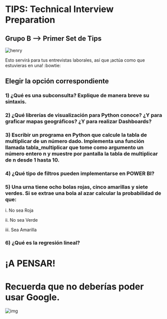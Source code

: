 <h1>TIPS: Technical Interview Preparation</h1>
<h2>Grupo B --&gt; Primer Set de Tips</h2>
<p><img alt="henry" src="https://blog.soyhenry.com/content/images/2021/02/HEADER-BLOG-NEGRO-01.jpg" /> </p>
<p>Esto servirá para tus entrevistas laborales, así que ¡actúa como que estuvieras en una! :bowtie: </p>
<h2>Elegir la opción correspondiente</h2>
<h3>1)  ¿Qué es una subconsulta? Explique de manera breve su sintaxis.</h3>
<h3>2)  ¿Qué librerías de visualización para Python conoce? ¿Y para graficar mapas geográficos? ¿Y para realizar Dashboards?</h3>
<h3>3)  Escribir un programa en Python que calcule la tabla de multiplicar de un número dado. Implementa una función llamada tabla_multiplicar que tome como argumento un número entero n y muestre por pantalla la tabla de multiplicar de n desde 1 hasta 10.</h3>
<h3>4)  ¿Qué tipo de filtros pueden implementarse en POWER BI?</h3>
<h3>5)  Una urna tiene ocho bolas rojas, cinco amarillas y siete verdes. Si se extrae una bola al azar calcular la probabilidad de que:</h3>
<p>i. No sea Roja</p>
<p>ii. No sea Verde</p>
<p>iii. Sea Amarilla</p>
<h3>6)  ¿Qué es la regresión lineal?</h3>
<h1>¡A PENSAR!</h1>
<h1>Recuerda que no deberías poder usar Google.</h1>
<p><img alt="img" src="https://camo.githubusercontent.com/dbcddd7088648e4ffbd139c31d5f0fb1b1b677650e1ebbe22293d4fd2b44b774/68747470733a2f2f6d656469612e74656e6f722e636f6d2f646f49736f48343361324541414141432f7468696e6b2d656d6f6a692e676966" /></p>
